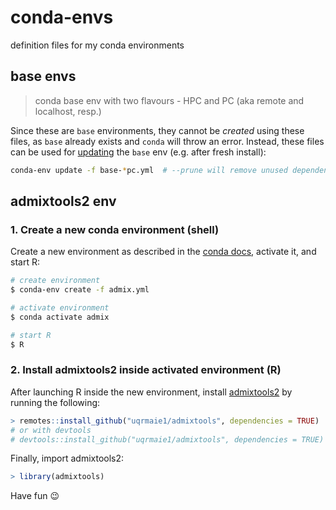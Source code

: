 # conda-envs
definition files for my conda environments

## base envs
> conda base env with two flavours - HPC and PC (aka remote and localhost, resp.)

Since these are `base` environments, they cannot be _created_ using these files, as `base` already exists and `conda` will throw an error. Instead, these files can be used for [updating](https://docs.conda.io/projects/conda/en/latest/user-guide/tasks/manage-environments.html#updating-an-environment) the `base` env (e.g. after fresh install):

```bash
conda-env update -f base-*pc.yml  # --prune will remove unused dependencies
```

## admixtools2 env
### 1. Create a new conda environment (shell)
Create a new environment as described in the [conda docs](https://docs.conda.io/projects/conda/en/latest/user-guide/tasks/manage-environments.html#creating-an-environment-from-an-environment-yml-file), activate it, and start R:

```bash
# create environment
$ conda-env create -f admix.yml

# activate environment
$ conda activate admix

# start R
$ R
```

### 2. Install admixtools2 inside activated environment (R)
After launching R inside the new environment, install [admixtools2](https://github.com/uqrmaie1/admixtools) by running the following:

```R
> remotes::install_github("uqrmaie1/admixtools", dependencies = TRUE)
# or with devtools
# devtools::install_github("uqrmaie1/admixtools", dependencies = TRUE)
```

Finally, import admixtools2:

```R
> library(admixtools)
```

Have fun :wink: